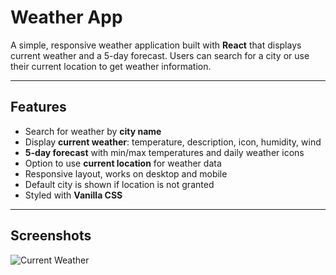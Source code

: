# Weather App

A simple, responsive weather application built with **React** that displays current weather and a 5-day forecast. Users can search for a city or use their current location to get weather information.

---

## Features

- Search for weather by **city name**
- Display **current weather**: temperature, description, icon, humidity, wind
- **5-day forecast** with min/max temperatures and daily weather icons
- Option to use **current location** for weather data
- Responsive layout, works on desktop and mobile
- Default city is shown if location is not granted
- Styled with **Vanilla CSS**

---

## Screenshots


![Current Weather](./src/assets/cloudleaf.png)  
